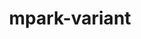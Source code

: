 ---
title: "mpark-variant"
layout: cache
categories: [package, develop-2024-03-10]
meta: {"versions": ["1.4.0"], "compilers": ["cce@=15.0.1", "gcc@=10.3.0", "gcc@=11.4.0", "gcc@=9.4.0", "oneapi@=2024.0.0"], "oss": ["rhel8", "sle_hpc15", "ubuntu20.04", "ubuntu22.04"], "platforms": ["linux"], "targets": ["neoverse_v1", "neoverse_v2", "ppc64le", "x86_64_v3", "x86_64_v4", "zen4"], "stacks": ["e4s", "e4s-cray-rhel", "e4s-cray-sles", "e4s-neoverse-v2", "e4s-neoverse_v1", "e4s-oneapi", "e4s-power", "root"], "num_specs": 7, "num_specs_by_stack": {"e4s-cray-rhel": 1, "root": 7, "e4s-cray-sles": 1, "e4s-power": 1, "e4s-neoverse_v1": 1, "e4s-neoverse-v2": 1, "e4s": 1, "e4s-oneapi": 1}}
spec_details: [{"hash": "f5k2kiq4lnad474xpzm4fo3rtvfs43iv", "compiler": "cce@=15.0.1", "versions": ["1.4.0"], "os": "rhel8", "platform": "linux", "target": "zen4", "variants": ["build_system=cmake", "build_type=Release", "generator=make", "~ipo", "patches=21a4f8d,4e173fe,b3501f7"], "stacks": ["e4s-cray-rhel", "root"], "size": "-", "tarball": "https://binaries.spack.io/releases/develop-2024-03-10/build_cache/linux-rhel8-zen4/cce-15.0.1/mpark-variant-1.4.0/linux-rhel8-zen4-cce-15.0.1-mpark-variant-1.4.0-f5k2kiq4lnad474xpzm4fo3rtvfs43iv.spack"}, {"hash": "7yn47zvwlwjgjfzzylelejcogyix5j5e", "compiler": "gcc@=10.3.0", "versions": ["1.4.0"], "os": "sle_hpc15", "platform": "linux", "target": "x86_64_v4", "variants": ["build_system=cmake", "build_type=Release", "generator=make", "~ipo", "patches=21a4f8d,4e173fe,b3501f7"], "stacks": ["e4s-cray-sles", "root"], "size": "-", "tarball": "https://binaries.spack.io/releases/develop-2024-03-10/build_cache/linux-sle_hpc15-x86_64_v4/gcc-10.3.0/mpark-variant-1.4.0/linux-sle_hpc15-x86_64_v4-gcc-10.3.0-mpark-variant-1.4.0-7yn47zvwlwjgjfzzylelejcogyix5j5e.spack"}, {"hash": "3cwst43ximwx5ir2ivpwcqbuc2l4dqe7", "compiler": "gcc@=9.4.0", "versions": ["1.4.0"], "os": "ubuntu20.04", "platform": "linux", "target": "ppc64le", "variants": ["build_system=cmake", "build_type=Release", "generator=make", "~ipo", "patches=21a4f8d,4e173fe,b3501f7"], "stacks": ["e4s-power", "root"], "size": "-", "tarball": "https://binaries.spack.io/releases/develop-2024-03-10/build_cache/linux-ubuntu20.04-ppc64le/gcc-9.4.0/mpark-variant-1.4.0/linux-ubuntu20.04-ppc64le-gcc-9.4.0-mpark-variant-1.4.0-3cwst43ximwx5ir2ivpwcqbuc2l4dqe7.spack"}, {"hash": "tsovrqrbpqjekl2qyhxrojhiyyaeu5gi", "compiler": "gcc@=11.4.0", "versions": ["1.4.0"], "os": "ubuntu22.04", "platform": "linux", "target": "neoverse_v1", "variants": ["build_system=cmake", "build_type=Release", "generator=make", "~ipo", "patches=21a4f8d,4e173fe,b3501f7"], "stacks": ["root", "e4s-neoverse_v1"], "size": "-", "tarball": "https://binaries.spack.io/releases/develop-2024-03-10/build_cache/linux-ubuntu22.04-neoverse_v1/gcc-11.4.0/mpark-variant-1.4.0/linux-ubuntu22.04-neoverse_v1-gcc-11.4.0-mpark-variant-1.4.0-tsovrqrbpqjekl2qyhxrojhiyyaeu5gi.spack"}, {"hash": "pcpghrv2i5cm3c7d2wnkierbumxpciif", "compiler": "gcc@=11.4.0", "versions": ["1.4.0"], "os": "ubuntu22.04", "platform": "linux", "target": "neoverse_v2", "variants": ["build_system=cmake", "build_type=Release", "generator=make", "~ipo", "patches=21a4f8d,4e173fe,b3501f7"], "stacks": ["root", "e4s-neoverse-v2"], "size": "-", "tarball": "https://binaries.spack.io/releases/develop-2024-03-10/build_cache/linux-ubuntu22.04-neoverse_v2/gcc-11.4.0/mpark-variant-1.4.0/linux-ubuntu22.04-neoverse_v2-gcc-11.4.0-mpark-variant-1.4.0-pcpghrv2i5cm3c7d2wnkierbumxpciif.spack"}, {"hash": "jubxdpsixgenquzoxdecdtxm3hwxhppx", "compiler": "gcc@=11.4.0", "versions": ["1.4.0"], "os": "ubuntu22.04", "platform": "linux", "target": "x86_64_v3", "variants": ["build_system=cmake", "build_type=Release", "generator=make", "~ipo", "patches=21a4f8d,4e173fe,b3501f7"], "stacks": ["root", "e4s"], "size": "-", "tarball": "https://binaries.spack.io/releases/develop-2024-03-10/build_cache/linux-ubuntu22.04-x86_64_v3/gcc-11.4.0/mpark-variant-1.4.0/linux-ubuntu22.04-x86_64_v3-gcc-11.4.0-mpark-variant-1.4.0-jubxdpsixgenquzoxdecdtxm3hwxhppx.spack"}, {"hash": "w3kmaeimaakwxuzkgd77wrk2ybsz5yyi", "compiler": "oneapi@=2024.0.0", "versions": ["1.4.0"], "os": "ubuntu22.04", "platform": "linux", "target": "x86_64_v3", "variants": ["build_system=cmake", "build_type=Release", "generator=make", "~ipo", "patches=21a4f8d,4e173fe,b3501f7"], "stacks": ["e4s-oneapi", "root"], "size": "-", "tarball": "https://binaries.spack.io/releases/develop-2024-03-10/build_cache/linux-ubuntu22.04-x86_64_v3/oneapi-2024.0.0/mpark-variant-1.4.0/linux-ubuntu22.04-x86_64_v3-oneapi-2024.0.0-mpark-variant-1.4.0-w3kmaeimaakwxuzkgd77wrk2ybsz5yyi.spack"}]
---